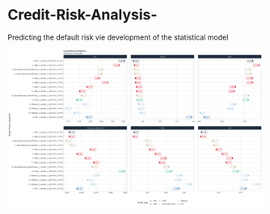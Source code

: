 # Credit-Risk-Analysis-
Predicting the default risk vie development of the statistical model 

![](images/Best_Model_png)
